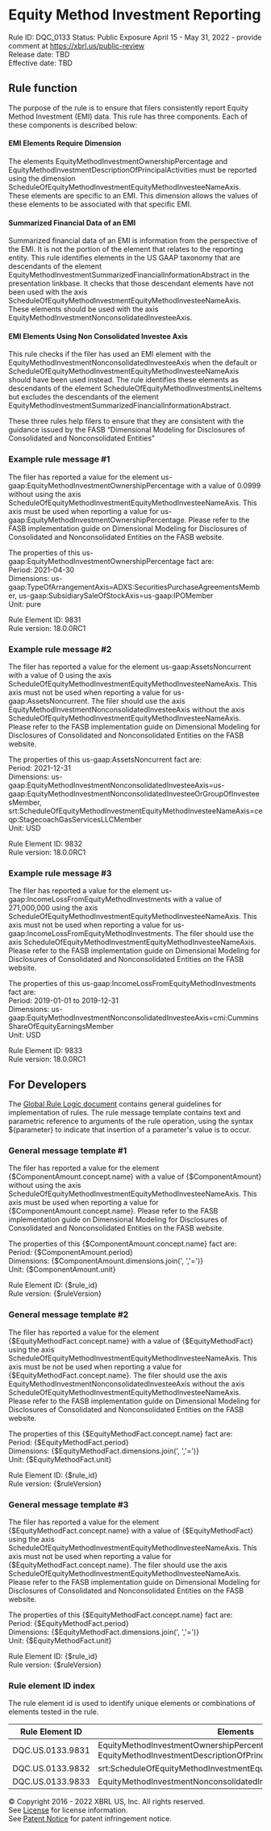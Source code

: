 # Equity Method Investment Reporting  
Rule ID: DQC_0133 
Status: Public Exposure April 15 - May 31, 2022 - provide comment at https://xbrl.us/public-review  
Release date: TBD  
Effective date: TBD  
  
## Rule function
The purpose of the rule is to ensure that filers consistently report Equity Method Investment (EMI) data.  This rule has three components.  Each of these components is described below:

#### EMI Elements Require Dimension
The elements EquityMethodInvestmentOwnershipPercentage and EquityMethodInvestmentDescriptionOfPrincipalActivities must be reported using the dimension ScheduleOfEquityMethodInvestmentEquityMethodInvesteeNameAxis. These elements are specific to an EMI.  This dimension allows the values of these elements to be associated with that specific EMI.
#### Summarized Financial Data of an EMI
Summarized financial data of an EMI is information from the perspective of the EMI. It is not the portion of the element that relates to the reporting entity.  This rule identifies elements in the US GAAP taxonomy that are descendants of the element EquityMethodInvestmentSummarizedFinancialInformationAbstract in the presentation linkbase. It checks that those descendant elements have not been used with the axis ScheduleOfEquityMethodInvestmentEquityMethodInvesteeNameAxis. These elements should be used with the axis EquityMethodInvestmentNonconsolidatedInvesteeAxis.
#### EMI Elements Using Non Consolidated Investee Axis
This rule checks if the filer has used an EMI element with the EquityMethodInvestmentNonconsolidatedInvesteeAxis when the default or ScheduleOfEquityMethodInvestmentEquityMethodInvesteeNameAxis should have been used instead.  The rule identifies these elements as descendants of the element  ScheduleOfEquityMethodInvestmentsLineItems but excludes the descendants of the element EquityMethodInvestmentSummarizedFinancialInformationAbstract.

These three rules help filers to ensure that they are consistent with the guidance issued by the FASB “Dimensional Modeling for Disclosures of Consolidated and Nonconsolidated Entities”

### Example rule message \#1
The filer has reported a value for the element us-gaap:EquityMethodInvestmentOwnershipPercentage with a value of 0.0999 without using the axis ScheduleOfEquityMethodInvestmentEquityMethodInvesteeNameAxis. This axis must be used when reporting a value for us-gaap:EquityMethodInvestmentOwnershipPercentage. Please refer to the FASB implementation guide on Dimensional Modeling for Disclosures of Consolidated and Nonconsolidated Entities on the FASB website.

The properties of this us-gaap:EquityMethodInvestmentOwnershipPercentage fact are:  
Period: 2021-04-30  
Dimensions: us-gaap:TypeOfArrangementAxis=ADXS:SecuritiesPurchaseAgreementsMember, us-gaap:SubsidiarySaleOfStockAxis=us-gaap:IPOMember  
Unit: pure
  
Rule Element ID: 9831  
Rule version: 18.0.0RC1

### Example rule message \#2 
The filer has reported a value for the element us-gaap:AssetsNoncurrent with a value of 0  using the axis ScheduleOfEquityMethodInvestmentEquityMethodInvesteeNameAxis. This axis must not be used when reporting a value for us-gaap:AssetsNoncurrent. The filer should use the axis EquityMethodInvestmentNonconsolidatedInvesteeAxis without the axis ScheduleOfEquityMethodInvestmentEquityMethodInvesteeNameAxis. Please refer to the FASB implementation guide on Dimensional Modeling for Disclosures of Consolidated and Nonconsolidated Entities on the FASB website.

The properties of this us-gaap:AssetsNoncurrent fact are:  
Period: 2021-12-31  
Dimensions: us-gaap:EquityMethodInvestmentNonconsolidatedInvesteeAxis=us-gaap:EquityMethodInvestmentNonconsolidatedInvesteeOrGroupOfInvesteesMember, srt:ScheduleOfEquityMethodInvestmentEquityMethodInvesteeNameAxis=ceqp:StagecoachGasServicesLLCMember  
Unit: USD
  
Rule Element ID: 9832  
Rule version: 18.0.0RC1

### Example rule message \#3
The filer has reported a value for the element us-gaap:IncomeLossFromEquityMethodInvestments with a value of 271,000,000  using the axis ScheduleOfEquityMethodInvestmentEquityMethodInvesteeNameAxis. This axis must not be used when reporting a value for us-gaap:IncomeLossFromEquityMethodInvestments. The filer should use the axis ScheduleOfEquityMethodInvestmentEquityMethodInvesteeNameAxis. Please refer to the FASB implementation guide on Dimensional Modeling for Disclosures of Consolidated and Nonconsolidated Entities on the FASB website.

The properties of this us-gaap:IncomeLossFromEquityMethodInvestments fact are:  
Period: 2019-01-01 to 2019-12-31  
Dimensions: us-gaap:EquityMethodInvestmentNonconsolidatedInvesteeAxis=cmi:CumminsShareOfEquityEarningsMember  
Unit: USD
  
Rule Element ID: 9833  
Rule version: 18.0.0RC1

## For Developers  
The [Global Rule Logic document](https://github.com/DataQualityCommittee/dqc_us_rules/blob/master/docs/GlobalRuleLogic.md) contains general guidelines for implementation of rules. The rule message template contains text and parametric reference to arguments of the rule operation, using the syntax ${parameter} to indicate that insertion of a parameter's value is to occur.  
  
### General message template \#1 
The filer has reported a value for the element {$ComponentAmount.concept.name} with a value of {$ComponentAmount} without using the axis ScheduleOfEquityMethodInvestmentEquityMethodInvesteeNameAxis. This axis must be used when reporting a value for {$ComponentAmount.concept.name}. Please refer to the FASB implementation guide on Dimensional Modeling for Disclosures of Consolidated and Nonconsolidated Entities on the FASB website.

The properties of this {$ComponentAmount.concept.name} fact are:  
Period: {$ComponentAmount.period}  
Dimensions: {$ComponentAmount.dimensions.join(', ','=')}  
Unit: {$ComponentAmount.unit}
  
Rule Element ID: {$rule_id}  
Rule version: {$ruleVersion}

### General message template \#2
The filer has reported a value for the element {$EquityMethodFact.concept.name} with a value of {$EquityMethodFact}  using the axis ScheduleOfEquityMethodInvestmentEquityMethodInvesteeNameAxis. This axis must be not be used when reporting a value for {$EquityMethodFact.concept.name}. The filer should use the axis EquityMethodInvestmentNonconsolidatedInvesteeAxis without the axis ScheduleOfEquityMethodInvestmentEquityMethodInvesteeNameAxis. Please refer to the FASB implementation guide on Dimensional Modeling for Disclosures of Consolidated and Nonconsolidated Entities on the FASB website.

The properties of this {$EquityMethodFact.concept.name} fact are:  
Period: {$EquityMethodFact.period}  
Dimensions: {$EquityMethodFact.dimensions.join(', ','=')}  
Unit: {$EquityMethodFact.unit}
  
Rule Element ID: {$rule_id}  
Rule version: {$ruleVersion}

### General message template \#3
The filer has reported a value for the element {$EquityMethodFact.concept.name} with a value of {$EquityMethodFact}  using the axis ScheduleOfEquityMethodInvestmentEquityMethodInvesteeNameAxis. This axis must not be used when reporting a value for {$EquityMethodFact.concept.name}. The filer should use the axis ScheduleOfEquityMethodInvestmentEquityMethodInvesteeNameAxis. Please refer to the FASB implementation guide on Dimensional Modeling for Disclosures of Consolidated and Nonconsolidated Entities on the FASB website.

The properties of this {$EquityMethodFact.concept.name} fact are:  
Period: {$EquityMethodFact.period}  
Dimensions: {$EquityMethodFact.dimensions.join(', ','=')}  
Unit: {$EquityMethodFact.unit}
  
Rule Element ID: {$rule_id}  
Rule version: {$ruleVersion}

### Rule element ID index  
The rule element id is used to identify unique elements or combinations of elements tested in the rule.

|Rule Element ID|Elements|
|--- |--- |
|DQC.US.0133.9831|EquityMethodInvestmentOwnershipPercentage, EquityMethodInvestmentDescriptionOfPrincipalActivities|
|DQC.US.0133.9832|srt:ScheduleOfEquityMethodInvestmentEquityMethodInvesteeNameAxis|
|DQC.US.0133.9833|EquityMethodInvestmentNonconsolidatedInvesteeAxis|

© Copyright 2016 - 2022 XBRL US, Inc. All rights reserved.   
See [License](https://xbrl.us/dqc-license) for license information.  
See [Patent Notice](https://xbrl.us/dqc-patent) for patent infringement notice.  